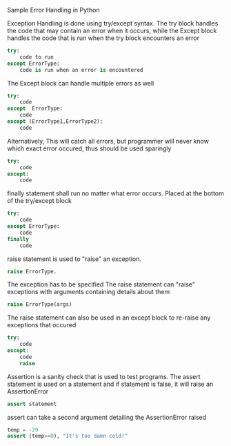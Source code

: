 Sample Error Handling in Python

Exception Handling is done using try/except syntax. The try block handles the code that may contain an error when it
occurs, while the Except block handles the code that is run when the try block encounters an error

``` python
try:
    code to run
except ErrorType:
    code is run when an error is encountered
```

The Except block can handle multiple errors as well

``` python
try:
    code
except  ErrorType:
    code
except (ErrorType1,ErrorType2):
    code
```

Alternatively, This will catch all errors, but programmer will never know which exact error occured, thus should be used
sparingly

``` python
try:
    code
except:
    code
```

finally statement shall run no matter what error occurs. Placed at the bottom of the try/except block

``` python
try:
    code
except ErrorType:
    code
finally
    code
```

raise statement is used to "raise" an exception.

``` python
raise ErrorType.
```

The exception has to be specified The raise statement can "raise" exceptions with arguments containing details about
them

``` python
raise ErrorType(args)
```

The raise statement can also be used in an except block to re-raise any exceptions that occured

``` python
try:
    code
except:
    code
    raise
```

Assertion is a sanity check that is used to test programs. The assert statement is used on a statement and if statement
is false, it will raise an AssertionError

``` python
assert statement
```

assert can take a second argument detailing the AssertionError raised

``` python
temp = -29
assert (temp>=0), "It's too damn cold!"
```

